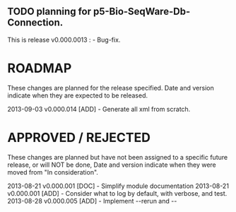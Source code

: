 ## TODO planning for p5-Bio-SeqWare-Db-Connection.

This is release v0.000.0013 : - Bug-fix.

# ROADMAP

These changes are planned for the release specified. Date and version indicate
when they are expected to be released.

2013-09-03 v0.000.014 [ADD]   - Generate all xml from scratch.

# APPROVED / REJECTED

These changes are planned but have not been assigned to a specific future
release, or will NOT be done, Date and version indicate when they were moved
from "In consideration". 

2013-08-21 v0.000.001 [DOC] - Simplify module documentation
2013-08-21 v0.000.001 [ADD] - Consider what to log by default, with verbose,
                              and test.
2013-08-28 v0.000.005 [ADD] - Implement --rerun and --<template> (name) opts
2012-08-29 v0.000.007 [ADD] - Add cghub submit parameters as script options

# IN CONSIDERATION

These are things we might do. Date and version indicate when they were added
for consideration.

2013-08-21 v0.000.001 [MAJOR] Fold in current BAM upload code.
2013-08-21 v0.000.001 [API]   dbh as object property?
2013-08-27 v0.000.002 [API]   Allow specifying config file to program?
